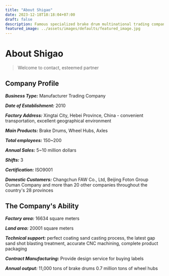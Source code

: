 ```yaml
---
title: "About Shigao"
date: 2023-12-18T18:18:04+07:00
draft: false
description: Famous specialized brake drum multinational trading company from China.
featured_image: ../assets/images/defaults/featured_image.jpg
---
```


# About Shigao
> Welcome to contact, esteemed partner

## Company Profile

***Business Type:*** Manufacturer Trading Company

***Date of Establishment:*** 2010

***Factory Address:*** Xingtai City, Hebei Province, China - convenient transportation, excellent geographical environment

***Main Products:*** Brake Drums, Wheel Hubs, Axles

***Total employees:*** 150~200

***Annual Sales:*** 5~10 million dollars

***Shifts:*** 3

***Certification:*** ISO9001

***Domestic Customers:*** Changchun FAW Co., Ltd, Beijing Foton Group Ouman Company and more than 20 other companies throughout the country's 28 provinces

## The Company's Ability

***Factory area:*** 16634 square meters

***Land area:*** 20001 square meters

***Technical support:*** perfect coating sand casting process, the latest gap sand shot blasting treatment, accurate CNC machining, complete product packaging

***Contract Manufacturing:*** Provide design service for buying labels

***Annual output:*** 11,000 tons of brake drums 0.7 million tons of wheel hubs
